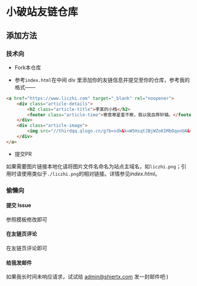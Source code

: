 # 小破站友链仓库

## 添加方法

### 技术向

- Fork本仓库

- 参考`index.html`在中间 div 里添加你的友链信息并提交至你的仓库，参考我的格式——

```HTML
<a href="https://www.liczhi.com" target="_blank" rel="noopener">
    <div class="article-details">
        <h2 class="article-title">李某的小栈</h2>
        <footer class="article-time">寄意寒星荃不察，我以我血荐轩辕。</footer>
    </div>
    <div class="article-image">
        <img src="//thirdqq.qlogo.cn/g?b=sdk&k=W5HsqtJBjWZoKIMbOqonUA&s=640">
    </div>
</a>
```

- 提交PR

如果需要图片链接本地化请将图片文件名命名为站点主域名，如`liczhi.png`；引用时请使用类似于`./liczhi.png`的相对链接。详情参见*index.html*。

### 偷懒向

#### 提交 Issue

参照模板修改即可

#### 在友链页评论

在友链页评论即可

#### 给我发邮件

如果我长时间未响应请求，试试给 admin@shiertx.com 发一封邮件吧:)